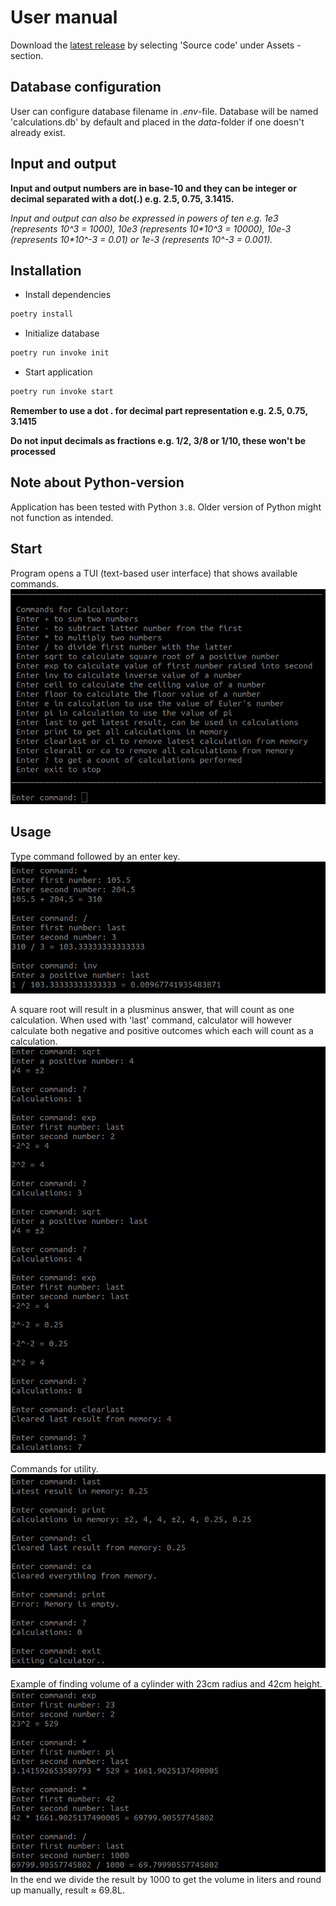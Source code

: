 # User manual

Download the [latest release](https://github.com/n0spoon/ot-harjoitustyo/releases/last) by selecting 'Source code' under Assets -section.


## Database configuration

User can configure database filename in _.env_-file.  Database will be named 'calculations.db' by default and placed in the _data_-folder if one doesn't already exist.


## Input and output

**Input and output numbers are in base-10 and they can be integer or decimal separated with a dot(.) e.g. 2.5, 0.75, 3.1415.**  

*Input and output can also be expressed in powers of ten e.g. 1e3 (represents 10^3 = 1000), 10e3 (represents 10\*10^3 = 10000), 10e-3 (represents 10\*10^-3 = 0.01) or 1e-3 (represents 10^-3 = 0.001).*  


## Installation

- Install dependencies  
```bash
poetry install
```

- Initialize database  
```bash
poetry run invoke init
```

- Start application  
```bash
poetry run invoke start
```

**Remember to use a dot . for decimal part representation e.g. 2.5, 0.75, 3.1415**  

**Do not input decimals as fractions e.g. 1/2, 3/8 or 1/10, these won't be processed**  


## Note about Python-version

Application has been tested with Python `3.8`.  Older version of Python might not function as intended.  


## Start

Program opens a TUI (text-based user interface) that shows available commands.  
![Startup View](./photos/startup.png)  


## Usage

Type command followed by an enter key.  
![Basic Usage](./photos/basic-calculations.png)  


A square root will result in a plusminus answer, that will count as one calculation.  When used with 'last' command, calculator will however calculate both negative and positive outcomes which each will count as a calculation.  
![Plusminus Calculations](./photos/plusminus-calculations.png)  


Commands for utility.  
![Utility Commands](./photos/utility-commands.png)


Example of finding volume of a cylinder with 23cm radius and 42cm height.  
![Volume of a Cylinder](./photos/cylinder-volume.png)  
In the end we divide the result by 1000 to get the volume in liters and round up manually, result ≈ 69.8L.  
